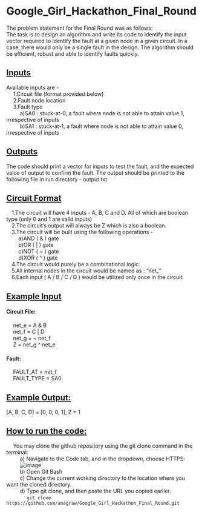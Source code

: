 # Google_Girl_Hackathon_Final_Round
The problem statement for the Final Round was as follows: <br />
The task is to design an algorithm and write its code to identify the input vector required to identify the fault at a given node in a given circuit.
In a case, there would only be a single fault in the design.
The algorithm should be efficient, robust and able to identify faults quickly.

## <ins>Inputs</ins>

Available inputs are - <br />
&emsp;  1.Circuit file (format provided below) <br />
&emsp;  2.Fault node location <br />
&emsp;  3.Fault type <br />
&emsp; &emsp;   a)SA0 : stuck-at-0, a fault where node is not able to attain value 1, irrespective of inputs <br />
&emsp; &emsp;   b)SA1 : stuck-at-1, a fault where node is not able to attain value 0, irrespective of inputs <br />

## <ins>Outputs</ins> <br />
The code should print a vector for inputs to test the fault, and the expected value of output to confirm the fault.
The output should be printed to the following file in run directory - output.txt

## <ins>Circuit Format </ins>

  &emsp;1.The circuit will have 4 inputs - A, B, C and D. All of which are boolean type (only 0 and 1 are valid inputs) <br />
  &emsp;2.The circuit’s output will always be Z which is also a boolean. <br />
  &emsp;3.The circuit will be built using the following operations - <br />
    &emsp; &emsp;a)AND ( & ) gate <br />
    &emsp; &emsp;b)OR ( | ) gate <br />
    &emsp; &emsp;c)NOT ( ~ ) gate <br />
    &emsp; &emsp;d)XOR ( ^ ) gate <br />
  &emsp;4.The circuit would purely be a combinational logic. <br />
  &emsp;5.All internal nodes in the circuit would be named as : “net_<alphanumeric string>” <br />
  &emsp;6.Each input ( A / B / C / D ) would be utilized only once in the circuit. <br />

## <ins>Example Input </ins>

#### Circuit File: <br />
&emsp; net_e = A & B <br />
&emsp; net_f = C | D <br />
&emsp; net_g = ~ net_f <br />
&emsp; Z = net_g ^ net_e <br />

#### Fault: <br />
&emsp; FAULT_AT = net_f <br />
&emsp; FAULT_TYPE = SA0 <br />

## <ins> Example Output: </ins> <br />
[A, B, C, D] = [0, 0, 0, 1], Z = 1 <br />

## <ins>How to run the code: </ins>
&emsp; You may clone the github repository using the git clone command in the terminal:  <br />
&emsp; &emsp; a) Navigate to the Code tab, and in the dropdown, choose HTTPS:  <br />
&emsp; &emsp; ![image](https://github.com/anagraw/Google_Girl_Hackathon_Final_Round/assets/92045291/929379b6-a5ff-49fc-afd5-f0b60c738206)  <br />
&emsp; &emsp; b) Open Git Bash  <br />
&emsp; &emsp; c) Change the current working directory to the location where you want the cloned directory.  <br />
&emsp; &emsp; d) Type git clone, and then paste the URL you copied earlier. <br />
&emsp; &emsp; &emsp;  ```git clone https://github.com/anagraw/Google_Girl_Hackathon_Final_Round.git ```


